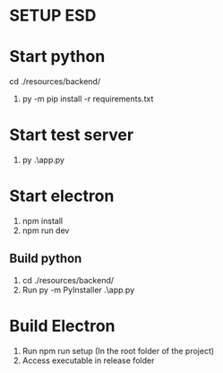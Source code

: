 # SETUP ESD
# Start python
cd ./resources/backend/
1. py -m pip install -r requirements.txt

# Start test server
1. py .\app.py

# Start electron
1.  npm install
1.  npm run dev

## Build python
1. cd ./resources/backend/
2. Run py -m PyInstaller .\app.py

# Build Electron
1. Run npm run setup (In the root folder of the project)
2. Access executable in release folder
